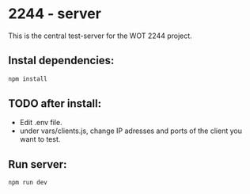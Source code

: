 # 2244 - server

This is the central test-server for the WOT 2244 project.

## Instal dependencies:

```Bash
npm install
```

## TODO after install:

- Edit .env file.
- under vars/clients.js, change IP adresses and ports of the client you want to test.

## Run server:

```Bash
npm run dev
```

